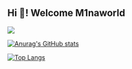 
  
## Hi 🐰! Welcome M1naworld

<a href="https://velog.io/@m1naworld" target="_blank"><img src="http://img.shields.io/badge/Velog-20c997?style=for-the-badge"/></a>


<!-- <div align=center> -->
  
[![Anurag's GitHub stats](https://github-readme-stats.vercel.app/api?username=m1naworld)](https://github.com/anuraghazra/github-readme-stats)
<br/>

[![Top Langs](https://github-readme-stats.vercel.app/api/top-langs/?username=m1naworld&layout=compact)](https://github.com/anuraghazra/github-readme-stats)
</div>
